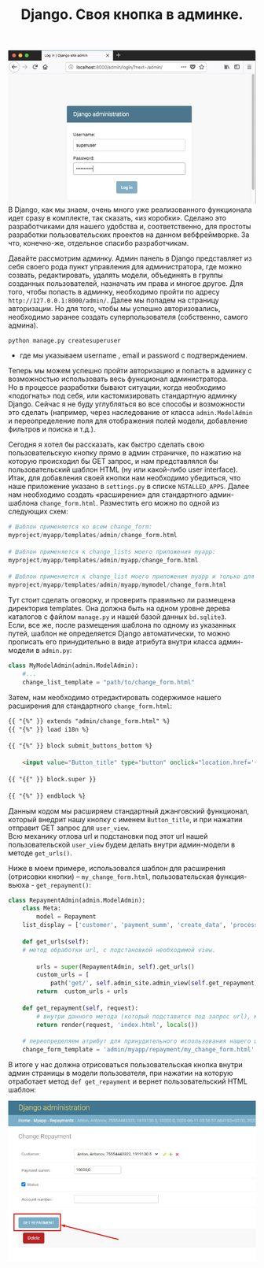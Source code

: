 ﻿---
layout: post
title: Django. Своя кнопка в админке.
category: django
---
![](/image/post-2020-06-14/admin.jpg)
В Django, как мы знаем, очень много уже реализованного функционала идет сразу в комплекте, так сказать, «из коробки». Сделано это разработчиками для нашего удобства и, соответственно, для простоты разработки пользовательских проектов на данном вебфреймворке. За что, конечно-же, отдельное спасибо разработчикам.  


Давайте рассмотрим админку. Админ панель в Django представляет из себя своего рода пункт управления для администратора, где можно созвать, редактировать, удалять модели, объединять в группы созданных пользователей, назначать им права и многое другое. Для того, чтобы попасть в админку, необходимо пройти по адресу  `http://127.0.0.1:8000/admin/`. Далее мы попадем на страницу авторизации. Но для того, чтобы мы успешно авторизовались, необходимо заранее создать суперпользователя (собственно, самого админа).
```
python manage.py createsuperuser
```
- где мы указываем username , email и password с подтверждением.  

Теперь мы можем успешно пройти авторизацию и попасть в админку с возможностью использовать весь функционал администратора.  
Но в процессе разработки бывают ситуации, когда необходимо «подогнать» под себя, или кастомизировать стандартную админку Django. Сейчас я не буду углубляться во все способы и возможности это сделать (например, через наследование от класса `admin.ModelAdmin` и переопределение поля для отображения полей модели, добавление фильтров и поиска и т.д.).  


Сегодня я хотел бы рассказать, как быстро сделать свою пользовательскую кнопку прямо в админ страничке, по нажатию на которую происходил бы GET запрос, и нам представлялся бы пользовательский шаблон HTML (ну или какой-либо user interface).  
Итак, для добавления своей кнопки нам необходимо убедиться, что наше приложение указано в `settings.py` в списке `NSTALLED_APPS`. Далее нам необходимо создать «расширение» для стандартного админ-шаблона `change_form.html`. Разместить его можно по одной из следующих схем:  
```python
# Шаблон применяется ко всем change_form:
myproject/myapp/templates/admin/change_form.html      

# Шаблон применяется к change_lists моего приложения myapp:
myproject/myapp/templates/admin/myapp/change_form.html  

# Шаблон применяется к change_list моего приложения myapp и только для модели mymodel:
myproject/myapp/templates/admin/myapp/mymodel/change_form.html  
```

Тут стоит сделать оговорку, и проверить правильно ли размещена директория templates. Она должна быть на одном уровне дерева каталогов с файлом `manage.py` и нашей базой данных `bd.sqlite3`.  
Если, все же, после размещения шаблона по одному из указанных путей, шаблон не определяется Django автоматически, то можно прописать его принудительно в виде атрибута внутри класса админ-модели в `admin.py`:
```python
class MyModelAdmin(admin.ModelAdmin):
    #... 
    change_list_template = "path/to/change_form.html"  
```  
Затем, нам необходимо отредактировать содержимое нашего расширения для стандартного `change_form.html`:  
```html
{{ "{%" }} extends "admin/change_form.html" %}
{{ "{%" }} load i18n %}

{{ "{%" }} block submit_buttons_bottom %}

    <input value="Button_title" type="button" onclick="location.href='{{ "{%" }} url 'admin:user_view' %}'" />

{{ "{{" }} block.super }}

{{ "{%" }} endblock %}
```  
Данным кодом мы расширяем стандартный джанговский функционал, который внедрит нашу кнопку с именем `Button_title`, и при нажатии отправит GET запрос для `user_view`.  
Всю механику отлова url и подстановки под этот url нашей пользовательской `user_view` будем делать внутри админ-модели в методе `get_urls()`.  

Ниже в моем примере, использовался шаблон для расширения (отрисовки кнопки) – `my_change_form.html`, пользовательская функция-вьюха - `get_repayment()`:  
```python
class RepaymentAdmin(admin.ModelAdmin):
    class Meta:
        model = Repayment
    list_display = ['customer', 'payment_summ', 'create_data', 'processing_date', 'status', 'account_number'] # определяем отображаемые поля модели Repayment внутри админ-модели RepaymentAdmin

    def get_urls(self):
	# метод обработки url, с подстановкой необходимой view.

        urls = super(RepaymentAdmin, self).get_urls()
        custom_urls = [
            path('get/', self.admin_site.admin_view(self.get_repayment), name='repayment_view'), ]
        return  custom_urls + urls

    def get_repayment(self, request):
    	# внутри данного метода (который подставится под запрос url), мы выполним какую-либо логику, и вернем в ответ пользовательский шаблон index.html
        return render(request, 'index.html', locals())

    # переопределяем атрибут для принудительного использования нашего шаблона:
    change_form_template = 'admin/myapp/repayment/my_change_form.html'
```  
В итоге у нас должна отрисоваться пользовательская кнопка внутри админ страницы в модели пользователя, при нажатии на которую отработает метод `def get_repayment` и вернет пользовательский HTML шаблон:  

![](/image/post-2020-06-14/Screenshot_1.jpg)




